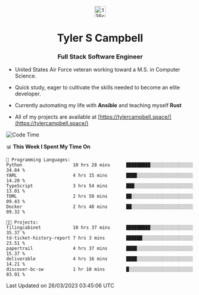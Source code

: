 <p align="center">
<a href="https://www.linkedin.com/in/t36campbell" target="blank"><img align="center" src="https://ik.imagekit.io/t36campbell/Portfolio/linkedin.png.original_m8bbGgPh6.png" alt="t36campbell" height="30" width="30" /></a>
</p>
<h1 align="center">Tyler S Campbell</h1>
<h3 align="center">Full Stack Software Engineer</h3>

* United States Air Force veteran working toward a M.S. in Computer Science.

* Quick study, eager to cultivate the skills needed to become an elite developer.

* Currently automating my life with **Ansible** and teaching myself **Rust**

* All of my projects are available at [https://tylercampbell.space/](https://tylercampbell.space/)

<!--START_SECTION:waka-->
![Code Time](http://img.shields.io/badge/Code%20Time-2%2C316%20hrs%2057%20mins-blue)

📊 **This Week I Spent My Time On** 

```text
💬 Programming Languages: 
Python                   10 hrs 28 mins      █████████░░░░░░░░░░░░░░░░   34.84 % 
YAML                     4 hrs 15 mins       ████░░░░░░░░░░░░░░░░░░░░░   14.20 % 
TypeScript               3 hrs 54 mins       ███░░░░░░░░░░░░░░░░░░░░░░   13.01 % 
TOML                     2 hrs 50 mins       ██░░░░░░░░░░░░░░░░░░░░░░░   09.43 % 
Docker                   2 hrs 48 mins       ██░░░░░░░░░░░░░░░░░░░░░░░   09.32 % 

🐱‍💻 Projects: 
filingcabinet            10 hrs 37 mins      █████████░░░░░░░░░░░░░░░░   35.37 % 
td-ticket-history-report 7 hrs 3 mins        ██████░░░░░░░░░░░░░░░░░░░   23.51 % 
papertrail               4 hrs 37 mins       ████░░░░░░░░░░░░░░░░░░░░░   15.37 % 
deliverable              4 hrs 16 mins       ████░░░░░░░░░░░░░░░░░░░░░   14.21 % 
discover-bc-sw           1 hr 10 mins        █░░░░░░░░░░░░░░░░░░░░░░░░   03.91 % 
```


 Last Updated on 26/03/2023 03:45:06 UTC
<!--END_SECTION:waka-->
